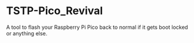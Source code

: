 # TSTP-Pico_Revival
 A tool to flash your Raspberry Pi Pico back to normal if it gets boot locked or anything else.
